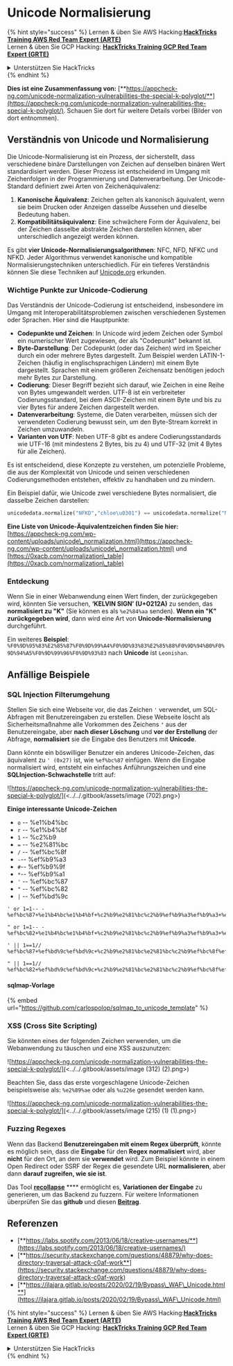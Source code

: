 # Unicode Normalisierung

{% hint style="success" %}
Lernen & üben Sie AWS Hacking:<img src="/.gitbook/assets/arte.png" alt="" data-size="line">[**HackTricks Training AWS Red Team Expert (ARTE)**](https://training.hacktricks.xyz/courses/arte)<img src="/.gitbook/assets/arte.png" alt="" data-size="line">\
Lernen & üben Sie GCP Hacking: <img src="/.gitbook/assets/grte.png" alt="" data-size="line">[**HackTricks Training GCP Red Team Expert (GRTE)**<img src="/.gitbook/assets/grte.png" alt="" data-size="line">](https://training.hacktricks.xyz/courses/grte)

<details>

<summary>Unterstützen Sie HackTricks</summary>

* Überprüfen Sie die [**Abonnementpläne**](https://github.com/sponsors/carlospolop)!
* **Treten Sie der** 💬 [**Discord-Gruppe**](https://discord.gg/hRep4RUj7f) oder der [**Telegram-Gruppe**](https://t.me/peass) bei oder **folgen** Sie uns auf **Twitter** 🐦 [**@hacktricks\_live**](https://twitter.com/hacktricks\_live)**.**
* **Teilen Sie Hacking-Tricks, indem Sie PRs zu den** [**HackTricks**](https://github.com/carlospolop/hacktricks) und [**HackTricks Cloud**](https://github.com/carlospolop/hacktricks-cloud) GitHub-Repos einreichen.

</details>
{% endhint %}

**Dies ist eine Zusammenfassung von:** [**https://appcheck-ng.com/unicode-normalization-vulnerabilities-the-special-k-polyglot/**](https://appcheck-ng.com/unicode-normalization-vulnerabilities-the-special-k-polyglot/). Schauen Sie dort für weitere Details vorbei (Bilder von dort entnommen).

## Verständnis von Unicode und Normalisierung

Die Unicode-Normalisierung ist ein Prozess, der sicherstellt, dass verschiedene binäre Darstellungen von Zeichen auf denselben binären Wert standardisiert werden. Dieser Prozess ist entscheidend im Umgang mit Zeichenfolgen in der Programmierung und Datenverarbeitung. Der Unicode-Standard definiert zwei Arten von Zeichenäquivalenz:

1. **Kanonische Äquivalenz**: Zeichen gelten als kanonisch äquivalent, wenn sie beim Drucken oder Anzeigen dasselbe Aussehen und dieselbe Bedeutung haben.
2. **Kompatibilitätsäquivalenz**: Eine schwächere Form der Äquivalenz, bei der Zeichen dasselbe abstrakte Zeichen darstellen können, aber unterschiedlich angezeigt werden können.

Es gibt **vier Unicode-Normalisierungsalgorithmen**: NFC, NFD, NFKC und NFKD. Jeder Algorithmus verwendet kanonische und kompatible Normalisierungstechniken unterschiedlich. Für ein tieferes Verständnis können Sie diese Techniken auf [Unicode.org](https://unicode.org/) erkunden.

### Wichtige Punkte zur Unicode-Codierung

Das Verständnis der Unicode-Codierung ist entscheidend, insbesondere im Umgang mit Interoperabilitätsproblemen zwischen verschiedenen Systemen oder Sprachen. Hier sind die Hauptpunkte:

* **Codepunkte und Zeichen**: In Unicode wird jedem Zeichen oder Symbol ein numerischer Wert zugewiesen, der als "Codepunkt" bekannt ist.
* **Byte-Darstellung**: Der Codepunkt (oder das Zeichen) wird im Speicher durch ein oder mehrere Bytes dargestellt. Zum Beispiel werden LATIN-1-Zeichen (häufig in englischsprachigen Ländern) mit einem Byte dargestellt. Sprachen mit einem größeren Zeichensatz benötigen jedoch mehr Bytes zur Darstellung.
* **Codierung**: Dieser Begriff bezieht sich darauf, wie Zeichen in eine Reihe von Bytes umgewandelt werden. UTF-8 ist ein verbreiteter Codierungsstandard, bei dem ASCII-Zeichen mit einem Byte und bis zu vier Bytes für andere Zeichen dargestellt werden.
* **Datenverarbeitung**: Systeme, die Daten verarbeiten, müssen sich der verwendeten Codierung bewusst sein, um den Byte-Stream korrekt in Zeichen umzuwandeln.
* **Varianten von UTF**: Neben UTF-8 gibt es andere Codierungsstandards wie UTF-16 (mit mindestens 2 Bytes, bis zu 4) und UTF-32 (mit 4 Bytes für alle Zeichen).

Es ist entscheidend, diese Konzepte zu verstehen, um potenzielle Probleme, die aus der Komplexität von Unicode und seinen verschiedenen Codierungsmethoden entstehen, effektiv zu handhaben und zu mindern.

Ein Beispiel dafür, wie Unicode zwei verschiedene Bytes normalisiert, die dasselbe Zeichen darstellen:
```python
unicodedata.normalize("NFKD","chloe\u0301") == unicodedata.normalize("NFKD", "chlo\u00e9")
```
**Eine Liste von Unicode-Äquivalentzeichen finden Sie hier:** [https://appcheck-ng.com/wp-content/uploads/unicode\_normalization.html](https://appcheck-ng.com/wp-content/uploads/unicode\_normalization.html) und [https://0xacb.com/normalization\_table](https://0xacb.com/normalization\_table)

### Entdeckung

Wenn Sie in einer Webanwendung einen Wert finden, der zurückgegeben wird, könnten Sie versuchen, **‘KELVIN SIGN’ (U+0212A)** zu senden, das **normalisiert zu "K"** (Sie können es als `%e2%84%aa` senden). **Wenn ein "K" zurückgegeben wird**, dann wird eine Art von **Unicode-Normalisierung** durchgeführt.

Ein weiteres **Beispiel**: `%F0%9D%95%83%E2%85%87%F0%9D%99%A4%F0%9D%93%83%E2%85%88%F0%9D%94%B0%F0%9D%94%A5%F0%9D%99%96%F0%9D%93%83` nach **Unicode** ist `Leonishan`.

## **Anfällige Beispiele**

### **SQL Injection Filterumgehung**

Stellen Sie sich eine Webseite vor, die das Zeichen `'` verwendet, um SQL-Abfragen mit Benutzereingaben zu erstellen. Diese Webseite löscht als Sicherheitsmaßnahme alle Vorkommen des Zeichens **`'`** aus der Benutzereingabe, aber **nach dieser Löschung** und **vor der Erstellung** der Abfrage, **normalisiert** sie die Eingabe des Benutzers mit **Unicode**.

Dann könnte ein böswilliger Benutzer ein anderes Unicode-Zeichen, das äquivalent zu `' (0x27)` ist, wie `%ef%bc%87` einfügen. Wenn die Eingabe normalisiert wird, entsteht ein einfaches Anführungszeichen und eine **SQLInjection-Schwachstelle** tritt auf:

![https://appcheck-ng.com/unicode-normalization-vulnerabilities-the-special-k-polyglot/](<../../.gitbook/assets/image (702).png>)

**Einige interessante Unicode-Zeichen**

* `o` -- %e1%b4%bc
* `r` -- %e1%b4%bf
* `1` -- %c2%b9
* `=` -- %e2%81%bc
* `/` -- %ef%bc%8f
* `-`-- %ef%b9%a3
* `#`-- %ef%b9%9f
* `*`-- %ef%b9%a1
* `'` -- %ef%bc%87
* `"` -- %ef%bc%82
* `|` -- %ef%bd%9c
```
' or 1=1-- -
%ef%bc%87+%e1%b4%bc%e1%b4%bf+%c2%b9%e2%81%bc%c2%b9%ef%b9%a3%ef%b9%a3+%ef%b9%a3

" or 1=1-- -
%ef%bc%82+%e1%b4%bc%e1%b4%bf+%c2%b9%e2%81%bc%c2%b9%ef%b9%a3%ef%b9%a3+%ef%b9%a3

' || 1==1//
%ef%bc%87+%ef%bd%9c%ef%bd%9c+%c2%b9%e2%81%bc%e2%81%bc%c2%b9%ef%bc%8f%ef%bc%8f

" || 1==1//
%ef%bc%82+%ef%bd%9c%ef%bd%9c+%c2%b9%e2%81%bc%e2%81%bc%c2%b9%ef%bc%8f%ef%bc%8f
```
#### sqlmap-Vorlage

{% embed url="https://github.com/carlospolop/sqlmap_to_unicode_template" %}

### XSS (Cross Site Scripting)

Sie könnten eines der folgenden Zeichen verwenden, um die Webanwendung zu täuschen und eine XSS auszunutzen:

![https://appcheck-ng.com/unicode-normalization-vulnerabilities-the-special-k-polyglot/](<../../.gitbook/assets/image (312) (2).png>)

Beachten Sie, dass das erste vorgeschlagene Unicode-Zeichen beispielsweise als: `%e2%89%ae` oder als `%u226e` gesendet werden kann.

![https://appcheck-ng.com/unicode-normalization-vulnerabilities-the-special-k-polyglot/](<../../.gitbook/assets/image (215) (1) (1).png>)

### Fuzzing Regexes

Wenn das Backend **Benutzereingaben mit einem Regex überprüft**, könnte es möglich sein, dass die **Eingabe** für den **Regex** **normalisiert** wird, aber **nicht** für den Ort, an dem sie **verwendet** wird. Zum Beispiel könnte in einem Open Redirect oder SSRF der Regex die gesendete URL **normalisieren**, aber dann **darauf zugreifen, wie sie ist**.

Das Tool [**recollapse**](https://github.com/0xacb/recollapse) \*\*\*\* ermöglicht es, **Variationen der Eingabe** zu generieren, um das Backend zu fuzzern. Für weitere Informationen überprüfen Sie das **github** und diesen [**Beitrag**](https://0xacb.com/2022/11/21/recollapse/).

## Referenzen

* [**https://labs.spotify.com/2013/06/18/creative-usernames/**](https://labs.spotify.com/2013/06/18/creative-usernames/)
* [**https://security.stackexchange.com/questions/48879/why-does-directory-traversal-attack-c0af-work**](https://security.stackexchange.com/questions/48879/why-does-directory-traversal-attack-c0af-work)
* [**https://jlajara.gitlab.io/posts/2020/02/19/Bypass\_WAF\_Unicode.html**](https://jlajara.gitlab.io/posts/2020/02/19/Bypass\_WAF\_Unicode.html)

{% hint style="success" %}
Lernen & üben Sie AWS Hacking:<img src="/.gitbook/assets/arte.png" alt="" data-size="line">[**HackTricks Training AWS Red Team Expert (ARTE)**](https://training.hacktricks.xyz/courses/arte)<img src="/.gitbook/assets/arte.png" alt="" data-size="line">\
Lernen & üben Sie GCP Hacking: <img src="/.gitbook/assets/grte.png" alt="" data-size="line">[**HackTricks Training GCP Red Team Expert (GRTE)**<img src="/.gitbook/assets/grte.png" alt="" data-size="line">](https://training.hacktricks.xyz/courses/grte)

<details>

<summary>Unterstützen Sie HackTricks</summary>

* Überprüfen Sie die [**Abonnementpläne**](https://github.com/sponsors/carlospolop)!
* **Treten Sie der** 💬 [**Discord-Gruppe**](https://discord.gg/hRep4RUj7f) oder der [**Telegram-Gruppe**](https://t.me/peass) bei oder **folgen** Sie uns auf **Twitter** 🐦 [**@hacktricks\_live**](https://twitter.com/hacktricks\_live)**.**
* **Teilen Sie Hacking-Tricks, indem Sie PRs an die** [**HackTricks**](https://github.com/carlospolop/hacktricks) und [**HackTricks Cloud**](https://github.com/carlospolop/hacktricks-cloud) GitHub-Repos senden.

</details>
{% endhint %}

